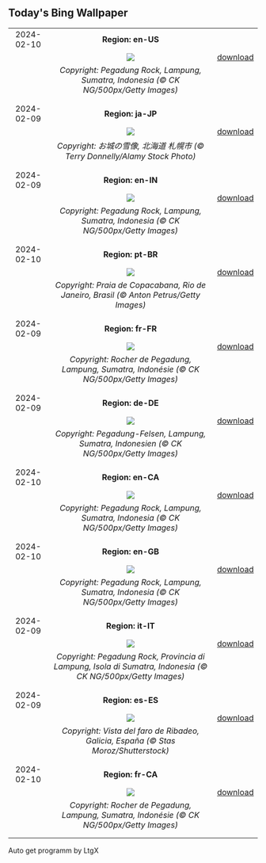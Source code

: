 ## Today's Bing Wallpaper
|      |      |      |
| :----: | :----: | :----: |
|2024-02-10|**Region: en-US**||
||![](https://www.bing.com/th?id=OHR.PegadungRocks_EN-US6654823877_UHD.jpg&pid=hp&w=1152&h=648&rs=1&c=4)| [download](https://www.bing.com/th?id=OHR.PegadungRocks_EN-US6654823877_UHD.jpg)|
||*Copyright: Pegadung Rock, Lampung, Sumatra, Indonesia (© CK NG/500px/Getty Images)*
||
|||
|2024-02-09|**Region: ja-JP**||
||![](https://www.bing.com/th?id=OHR.SapporoSnowFest2024_JA-JP5845958327_UHD.jpg&pid=hp&w=1152&h=648&rs=1&c=4)| [download](https://www.bing.com/th?id=OHR.SapporoSnowFest2024_JA-JP5845958327_UHD.jpg)|
||*Copyright: お城の雪像, 北海道 札幌市 (© Terry Donnelly/Alamy Stock Photo)*
||
|||
|2024-02-09|**Region: en-IN**||
||![](https://www.bing.com/th?id=OHR.PegadungRocks_EN-IN8508139337_UHD.jpg&pid=hp&w=1152&h=648&rs=1&c=4)| [download](https://www.bing.com/th?id=OHR.PegadungRocks_EN-IN8508139337_UHD.jpg)|
||*Copyright: Pegadung Rock, Lampung, Sumatra, Indonesia (© CK NG/500px/Getty Images)*
||
|||
|2024-02-10|**Region: pt-BR**||
||![](https://www.bing.com/th?id=OHR.PraiadeCopacabana_PT-BR1256625219_UHD.jpg&pid=hp&w=1152&h=648&rs=1&c=4)| [download](https://www.bing.com/th?id=OHR.PraiadeCopacabana_PT-BR1256625219_UHD.jpg)|
||*Copyright: Praia de Copacabana, Rio de Janeiro, Brasil (© Anton Petrus/Getty Images)*
||
|||
|2024-02-09|**Region: fr-FR**||
||![](https://www.bing.com/th?id=OHR.PegadungRocks_FR-FR0984354515_UHD.jpg&pid=hp&w=1152&h=648&rs=1&c=4)| [download](https://www.bing.com/th?id=OHR.PegadungRocks_FR-FR0984354515_UHD.jpg)|
||*Copyright: Rocher de Pegadung, Lampung, Sumatra, Indonésie (© CK NG/500px/Getty Images)*
||
|||
|2024-02-09|**Region: de-DE**||
||![](https://www.bing.com/th?id=OHR.PegadungRocks_DE-DE2295980114_UHD.jpg&pid=hp&w=1152&h=648&rs=1&c=4)| [download](https://www.bing.com/th?id=OHR.PegadungRocks_DE-DE2295980114_UHD.jpg)|
||*Copyright: Pegadung-Felsen, Lampung, Sumatra, Indonesien (© CK NG/500px/Getty Images)*
||
|||
|2024-02-10|**Region: en-CA**||
||![](https://www.bing.com/th?id=OHR.PegadungRocks_EN-CA1944880628_UHD.jpg&pid=hp&w=1152&h=648&rs=1&c=4)| [download](https://www.bing.com/th?id=OHR.PegadungRocks_EN-CA1944880628_UHD.jpg)|
||*Copyright: Pegadung Rock, Lampung, Sumatra, Indonesia (© CK NG/500px/Getty Images)*
||
|||
|2024-02-10|**Region: en-GB**||
||![](https://www.bing.com/th?id=OHR.PegadungRocks_EN-GB6159819116_UHD.jpg&pid=hp&w=1152&h=648&rs=1&c=4)| [download](https://www.bing.com/th?id=OHR.PegadungRocks_EN-GB6159819116_UHD.jpg)|
||*Copyright: Pegadung Rock, Lampung, Sumatra, Indonesia (© CK NG/500px/Getty Images)*
||
|||
|2024-02-09|**Region: it-IT**||
||![](https://www.bing.com/th?id=OHR.PegadungRocks_IT-IT3929820367_UHD.jpg&pid=hp&w=1152&h=648&rs=1&c=4)| [download](https://www.bing.com/th?id=OHR.PegadungRocks_IT-IT3929820367_UHD.jpg)|
||*Copyright: Pegadung Rock, Provincia di Lampung, Isola di Sumatra, Indonesia (© CK NG/500px/Getty Images)*
||
|||
|2024-02-09|**Region: es-ES**||
||![](https://www.bing.com/th?id=OHR.Ribadeo_ES-ES6070191561_UHD.jpg&pid=hp&w=1152&h=648&rs=1&c=4)| [download](https://www.bing.com/th?id=OHR.Ribadeo_ES-ES6070191561_UHD.jpg)|
||*Copyright: Vista del faro de Ribadeo, Galicia, España (© Stas Moroz/Shutterstock)*
||
|||
|2024-02-10|**Region: fr-CA**||
||![](https://www.bing.com/th?id=OHR.PegadungRocks_FR-CA7250193799_UHD.jpg&pid=hp&w=1152&h=648&rs=1&c=4)| [download](https://www.bing.com/th?id=OHR.PegadungRocks_FR-CA7250193799_UHD.jpg)|
||*Copyright: Rocher de Pegadung, Lampung, Sumatra, Indonésie (© CK NG/500px/Getty Images)*
||
|||

Auto get programm by LtgX
